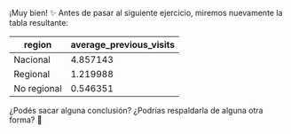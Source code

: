 ¡Muy bien! :sparkles: Antes de pasar al siguiente ejercicio, miremos nuevamente la tabla resultante: 

|region|average_previous_visits|
|---|---|
|Nacional|4.857143|
|Regional|1.219988|
|No regional|0.546351|

¿Podés sacar alguna conclusión? ¿Podrías respaldarla de alguna otra forma? :thought_balloon:
